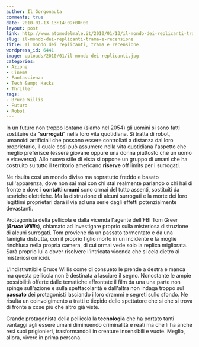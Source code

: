 ```yaml
---
author: Il Gorgonauta
comments: true
date: 2010-01-13 13:14:09+00:00
layout: post
link: http://www.atomodelmale.it/2010/01/13/il-mondo-dei-replicanti-trama-e-recensione/
slug: il-mondo-dei-replicanti-trama-e-recensione
title: Il mondo dei replicanti, trama e recensione.
wordpress_id: 6441
image: uploads/2010/01/il-mondo-dei-replicanti.jpg
categories:
- Azione
- Cinema
- Fantascienza
- Tech &amp; Hacks
- Thriller
tags:
- Bruce Willis
- Futuro
- Robot
---
```



In un futuro non troppo lontano (siamo nel 2054) gli uomini si sono fatti sostituire da "**surrogati**" nella loro vita quotidiana. Si tratta di robot, umanoidi artificiali che possono essere controllati a distanza dal loro proprietario, il quale così può assumere nella vita quotidiana l'aspetto che meglio preferisce (essere giovane oppure una donna piuttosto che un uomo e viceversa). Allo nuovo stile di vista si oppone un gruppo di umani che ha costruito su tutto il territorio americano **riserve** off limits per i surrogati.

Ne risulta così un mondo diviso ma sopratutto freddo e basato sull'apparenza, dove non sai mai con chi stai realmente parlando o chi hai di fronte e dove i **contatti umani** sono ormai del tutto assenti, sostituiti da scariche elettriche. Ma la distruzione di alcuni surrogati e la morte dei loro legittimi proprietari darà il via ad una serie dagli effetti potenzialmente devastanti.

Protagonista della pellicola e dalla vicenda l'agente dell'FBI Tom Greer (**_Bruce Willis_**), chiamato ad investigare proprio sulla misteriosa distruzione di alcuni surrogati. Tom proviene da un passato tormentato e da una famiglia distrutta, con il proprio figlio morto in un incidente e la moglie rinchiusa nella propria camera, di cui ormai vede solo la replica migliorata. Sarà proprio lui a dover risolvere l'intricata vicenda che si cela dietro ai misteriosi omicidi.

L'indistruttibile Bruce Willis come di consueto le prende a destra e manca ma questa pellicola non è destinata a lasciare il segno. Nonostante le ampie possibilità offerte dalle tematiche affrontate il film da una una parte non spinge sull'azione e sulla spettacolarità e dall'altra non indaga troppo sul **passato** dei protagonisti lasciando i loro drammi e segreti sullo sfondo. Ne risulta un coinvolgimento a tratti e tiepido dello spettatore che si che si trova di fronte a cose più che altro già viste.

Grande protagonista della pellicola la **tecnologia** che ha portato tanti vantaggi agli essere umani diminuendo criminalità e reati ma che li ha anche resi suoi prigionieri, trasformandoli in creature insensibili e vuote. Meglio, allora, vivere in prima persona.
